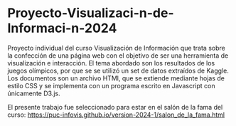 # Proyecto-Visualizaci-n-de-Informaci-n-2024

Proyecto individual del curso Visualización de Información que trata sobre la confección de una página web con el objetivo de ser una herramienta de visualización e interacción. El tema abordado son los resultados de los juegos olímpicos, por que se se utilizó un set de datos extraídos de Kaggle. Los documentos son un archivo HTMl, que se extiende mediante hojas de estilo CSS y se implementa con un programa escrito en Javascript con únicamente D3.js.

El presente trabajo fue seleccionado para estar en el salón de la fama del curso: https://puc-infovis.github.io/version-2024-1/salon_de_la_fama.html 
